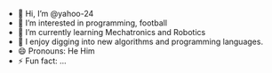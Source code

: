 - 👋 Hi, I’m @yahoo-24
- 👀 I’m interested in programming, football
- 🌱 I’m currently learning Mechatronics and Robotics
- 💞️ I enjoy digging into new algorithms and programming languages.
- 😄 Pronouns: He Him
- ⚡ Fun fact: ...

<!---
yahoo-24/yahoo-24 is a ✨ special ✨ repository because its `README.md` (this file) appears on your GitHub profile.
You can click the Preview link to take a look at your changes.
--->
